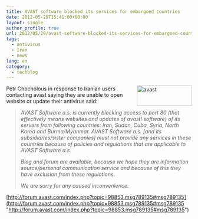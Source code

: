 ```yaml
---
title: AVAST software blocked its services for embargoed countries
date: 2012-05-29T15:41:00+00:00
layout: single
author_profile: true
url: 2012/05/29/avast-software-blocked-its-services-for-embargoed-countries/
tags:
  - antivirus
  - Iran
  - news
lang: en
category: 
  - techblog
---
```

[<img title="avast" border="0" alt="avast" align="right" src="http://lh6.ggpht.com/-oYFr8vNLzaY/T8TnFIhxHfI/AAAAAAAAGJE/YGwCUxrhoSQ/avast_thumb%25255B4%25255D.png?imgmax=800" width="149" height="55" />](http://lh6.ggpht.com/-E-Av7oSSnT0/T8Tm_bSMxOI/AAAAAAAAGI8/vW_iLJehqSo/s1600-h/avast%25255B6%25255D.png)Petr Chocholous in response to Iranian users contacting avast saying they are unable to open website or update their antivirus said: 

> _AVAST Software a.s. is currently blocking access to port 80 (that effectively means websites and updates of avast! software) of its servers from following countries: Iran, Sudan, Cuba, Syria, North Korea and Burma/Myanmar. AVAST Software a.s. [and its subsidiaries/sister companies] must not provide any services in these countries because of policies and regulations that are applicable to AVAST Software a.s._
> 
> _Blog and forum are available, because we hope they are information source/personal communication service and because of this they have exclusion from these regulations._
> 
> _We are sorry for any caused inconvenience._

[http://forum.avast.com/index.php?topic=98853.msg789135#msg789135](http://forum.avast.com/index.php?topic=98853.msg789135#msg789135 "http://forum.avast.com/index.php?topic=98853.msg789135#msg789135")